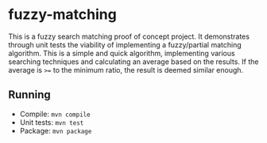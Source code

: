 # fuzzy-matching
This is a fuzzy search matching proof of concept project. It demonstrates through unit tests the viability of implementing a fuzzy/partial matching algorithm. This is a simple 
and quick algorithm, implementing various searching techniques and calculating an average based on the results. If the average is `>=` to the minimum ratio, the result is deemed similar enough.

## Running
* Compile: `mvn compile`
* Unit tests: `mvn test`
* Package: `mvn package`

